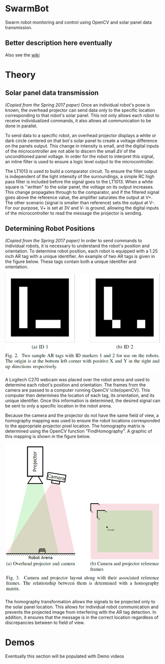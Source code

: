 # SwarmBot
Swarm robot monitoring and control using OpenCV and solar panel data transmission.

## Better description here eventually
Also see the [wiki](https://github.com/behollan/SwarmBot/wiki)

# Theory
## Solar panel data transmission
_(Copied from the Spring 2017 paper)_
Once an individual robot's pose is known, the overhead projector can send data only to the specific location corresponding to that robot's solar panel.  This not only allows each robot to receive individualized commands, it also allows all communication to be done in parallel.

To send data to a specific robot, an overhead projector displays a white or dark circle centered on that bot's solar panel to create a voltage difference on the panels output. This change in intensity is small, and the digital inputs of the microcontroller are not able to discern the small $\Delta$V of the unconditioned panel voltage.  In order for the robot to interpret this signal, an inline filter is used to ensure a logic level output to the microcontroller.

The LT1013 is used to build a comparator circuit. To ensure the filter output is independent of the light intensity of the surroundings, a simple RC high pass filter is included before the signal goes to the LT1013. When a white square is ''written" to the solar panel, the voltage on its output increases. This change propagates through to the comparator, and if the filtered signal goes above the reference value, the amplifier saturates the output at V+. The other scenario (signal is smaller than reference) sets the output at V-. For our purpose, V+ is set at 3V and V- is ground, allowing the digital inputs of the microcontroller to read the message the projector is sending.

## Determining Robot Positions
_(Copied from the Spring 2017 paper)_
In order to send commands to individual robots, it is necessary to understand the robot's position and orientation. To determine robot position, each robot is equipped with a 1.25 inch AR tag with a unique identifier. An example of two AR tags is given in the figure below. These tags contain both a unique identifier and orientation.
 
![AR Tag 1](/images/ARTags.PNG)

A Logitech C270 webcam was placed over the robot arena and used to determine each robot's position and orientation. The frames from the camera are passed to a computer running OpenCV \cite{openCV}. This computer then determines the location of each tag, its orientation, and its unique identifier. Once this information is determined, the desired signal can be sent to only a specific location in the robot arena. 

Because the camera and the projector do not have the same field of view, a homography mapping was used to ensure the robot locations corresponded to the appropriate projector pixel location. The homography matrix is determined using the OpenCV function "FindHomography". A graphic of this mapping is shown in the figure below.

![Homography](/images/Homography.PNG)

The homography transformation allows the signals to be projected only to the solar panel location. This allows for individual robot communication and prevents the projected image from interfering with the AR tag detection. In addition, it ensures that the message is in the correct location regardless of discrepancies between to field of view.

# Demos
Eventually this section will be populated with Demo videos
